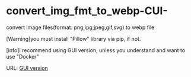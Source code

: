 # convert_img_fmt_to_webp-CUI-
convert image files(format: png,ipg,jpeg,gif,svg) to webp file

[Warning]you must install "Pillow" library via pip, if not.

[info]I recommend using GUI version, unless you understand and want to use "Docker"

URL: [GUI version](https://github.com/myon-bioinformatics/convert_img_fmt_to_webp-GUI-)
